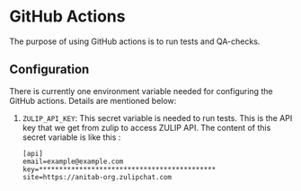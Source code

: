 # GitHub Actions

The purpose of using GitHub actions is to run tests and QA-checks.

## Configuration

There is currently one environment variable needed for configuring the GitHub actions. Details are mentioned below:

1. `ZULIP_API_KEY`: This secret variable is needed to run tests. This is the API key that we get from zulip to access ZULIP API. The content of this secret variable is like this :
    ```
    [api]
    email=example@example.com
    key=********************************************
    site=https://anitab-org.zulipchat.com
    ```
